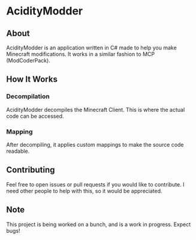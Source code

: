 # AcidityModder
## About
AcidityModder is an application written in C# made to help you make Minecraft modifications. It works in a similar fashion to MCP (ModCoderPack).

## How It Works
### Decompilation
AcidityModder decompiles the Minecraft Client. This is where the actual code can be accessed.

### Mapping
After decompiling, it applies custom mappings to make the source code readable.

## Contributing
Feel free to open issues or pull requests if you would like to contribute. I need other people to help with this, so it would be appreciated.

## Note
This project is being worked on a bunch, and is a work in progress. Expect bugs!
